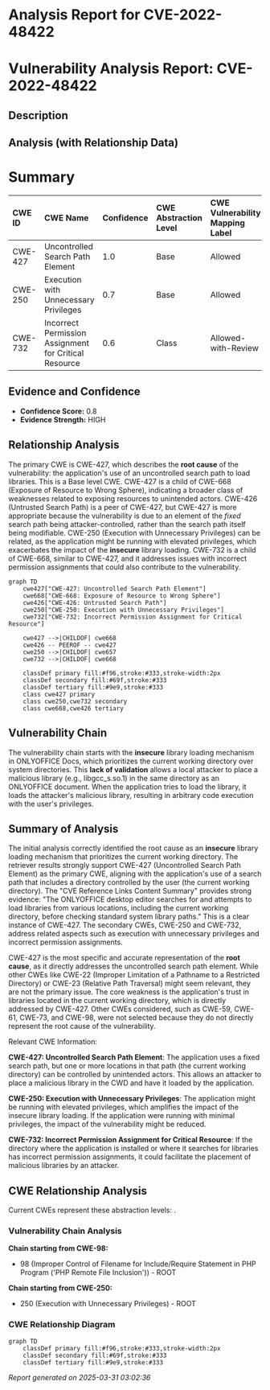 # Analysis Report for CVE-2022-48422

# Vulnerability Analysis Report: CVE-2022-48422

## Description



## Analysis (with Relationship Data)

# Summary
| CWE ID  | CWE Name                                                       | Confidence | CWE Abstraction Level | CWE Vulnerability Mapping Label | CWE-Vulnerability Mapping Notes |
| :-------- | :------------------------------------------------------------- | :--------- | :---------------------- | :------------------------------ | :------------------------------ |
| CWE-427 | Uncontrolled Search Path Element                               | 1.0        | Base                    | Allowed                         | Primary CWE                     |
| CWE-250 | Execution with Unnecessary Privileges                            | 0.7        | Base                    | Allowed                         | Secondary Candidate             |
| CWE-732 | Incorrect Permission Assignment for Critical Resource            | 0.6        | Class                   | Allowed-with-Review             | Secondary Candidate             |

## Evidence and Confidence

*   **Confidence Score:** 0.8
*   **Evidence Strength:** HIGH

## Relationship Analysis
The primary CWE is CWE-427, which describes the **root cause** of the vulnerability: the application's use of an uncontrolled search path to load libraries. This is a Base level CWE. CWE-427 is a child of CWE-668 (Exposure of Resource to Wrong Sphere), indicating a broader class of weaknesses related to exposing resources to unintended actors. CWE-426 (Untrusted Search Path) is a peer of CWE-427, but CWE-427 is more appropriate because the vulnerability is due to an element of the *fixed* search path being attacker-controlled, rather than the search path itself being modifiable. CWE-250 (Execution with Unnecessary Privileges) can be related, as the application might be running with elevated privileges, which exacerbates the impact of the **insecure** library loading. CWE-732 is a child of CWE-668, similar to CWE-427, and it addresses issues with incorrect permission assignments that could also contribute to the vulnerability.

```mermaid
graph TD
    cwe427["CWE-427: Uncontrolled Search Path Element"]
    cwe668["CWE-668: Exposure of Resource to Wrong Sphere"]
    cwe426["CWE-426: Untrusted Search Path"]
    cwe250["CWE-250: Execution with Unnecessary Privileges"]
    cwe732["CWE-732: Incorrect Permission Assignment for Critical Resource"]
    
    cwe427 -->|CHILDOF| cwe668
    cwe426 -- PEEROF -- cwe427
    cwe250 -->|CHILDOF| cwe657
    cwe732 -->|CHILDOF| cwe668
    
    classDef primary fill:#f96,stroke:#333,stroke-width:2px
    classDef secondary fill:#69f,stroke:#333
    classDef tertiary fill:#9e9,stroke:#333
    class cwe427 primary
    class cwe250,cwe732 secondary
    class cwe668,cwe426 tertiary
```

## Vulnerability Chain
The vulnerability chain starts with the **insecure** library loading mechanism in ONLYOFFICE Docs, which prioritizes the current working directory over system directories. This **lack of validation** allows a local attacker to place a malicious library (e.g., libgcc\_s.so.1) in the same directory as an ONLYOFFICE document. When the application tries to load the library, it loads the attacker's malicious library, resulting in arbitrary code execution with the user's privileges.

## Summary of Analysis
The initial analysis correctly identified the root cause as an **insecure** library loading mechanism that prioritizes the current working directory. The retriever results strongly support CWE-427 (Uncontrolled Search Path Element) as the primary CWE, aligning with the application's use of a search path that includes a directory controlled by the user (the current working directory). The "CVE Reference Links Content Summary" provides strong evidence: "The ONLYOFFICE desktop editor searches for and attempts to load libraries from various locations, including the current working directory, before checking standard system library paths." This is a clear instance of CWE-427. The secondary CWEs, CWE-250 and CWE-732, address related aspects such as execution with unnecessary privileges and incorrect permission assignments.

CWE-427 is the most specific and accurate representation of the **root cause**, as it directly addresses the uncontrolled search path element. While other CWEs like CWE-22 (Improper Limitation of a Pathname to a Restricted Directory) or CWE-23 (Relative Path Traversal) might seem relevant, they are not the primary issue. The core weakness is the application's trust in libraries located in the current working directory, which is directly addressed by CWE-427. Other CWEs considered, such as CWE-59, CWE-61, CWE-73, and CWE-98, were not selected because they do not directly represent the root cause of the vulnerability.

Relevant CWE Information:

**CWE-427: Uncontrolled Search Path Element**: The application uses a fixed search path, but one or more locations in that path (the current working directory) can be controlled by unintended actors. This allows an attacker to place a malicious library in the CWD and have it loaded by the application.

**CWE-250: Execution with Unnecessary Privileges**: The application might be running with elevated privileges, which amplifies the impact of the insecure library loading. If the application were running with minimal privileges, the impact of the vulnerability might be reduced.

**CWE-732: Incorrect Permission Assignment for Critical Resource**: If the directory where the application is installed or where it searches for libraries has incorrect permission assignments, it could facilitate the placement of malicious libraries by an attacker.


## CWE Relationship Analysis

Current CWEs represent these abstraction levels: .


### Vulnerability Chain Analysis

**Chain starting from CWE-98:**
- 98 (Improper Control of Filename for Include/Require Statement in PHP Program ('PHP Remote File Inclusion')) - ROOT


**Chain starting from CWE-250:**
- 250 (Execution with Unnecessary Privileges) - ROOT



### CWE Relationship Diagram

```mermaid
graph TD
    classDef primary fill:#f96,stroke:#333,stroke-width:2px
    classDef secondary fill:#69f,stroke:#333
    classDef tertiary fill:#9e9,stroke:#333
```



*Report generated on 2025-03-31 03:02:36*
